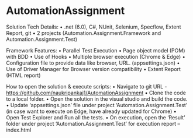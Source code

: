 # AutomationAssignment

Solution Tech Details:
•	.net (6.0), C#, NUnit, Selenium, Specflow, Extent Report, git
•	2 projects (Automation.Assignment.Framework and Automation.Assignment.Test)


Framework Features:
•	Parallel Test Execution
•	Page object model (POM) with BDD
•	Use of Hooks
•	Multiple browser execution (Chrome & Edge)
•	Configuration file to provide data like browser, URL. (appsettings.json)
•	Use of Driver Manager for Browser version compatibility
•	Extent Report (HTML report)


How to open the solution & execute scripts:
•	Navigate to git URL - https://github.com/naukripankaj1/AutomationAssignment
•	Clone the code to a local folder.
•	Open the solution in the visual studio and build the code.
•	Update ‘appsettings.json’ file under project ‘Automation.Assignment.Test’ (in case want to execute on Edge, have already updated for Chrome)
•	Open Test Explorer and Run all the tests.
•	On execution, open the ‘Result’ folder under project ‘Automation.Assignment.Test’ for execution report – index.html
